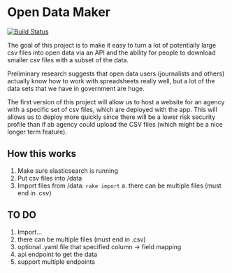 

# Open Data Maker
[![Build Status](https://travis-ci.org/18F/open-data-maker.svg?branch=master)](https://travis-ci.org/18F/open-data-maker)

The goal of this project is to make it easy to turn a lot of potentially large
csv files into open data via an API and the ability for people to download
smaller csv files with a subset of the data.

Preliminary research suggests that open data users (journalists and others)
actually know how to work with spreadsheets really well, but a lot of the
data sets that we have in government are huge.

The first version of this project will allow us to host a website for an
agency with a specific set of csv files, which are deployed with the app.
This will allows us to deploy more quickly since there will be a lower risk
security profile than if ab agency could upload the CSV files (which might
be a nice longer term feature).


## How this works

1. Make sure elasticsearch is running
1. Put csv files into /data
1. Import files from /data: ```rake import```
   a. there can be multiple files (must end in .csv)

## TO DO

1. Import...
  1. there can be multiple files (must end in .csv)
  1. optional .yaml file that specified column -> field mapping
1. api endpoint to get the data
1. support multiple endpoints
